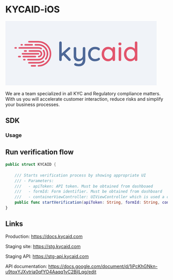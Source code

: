 # KYCAID-iOS

![GitHub Logo](/logo/logo.png)

We are a team specialized in all KYC and Regulatory compliance matters. With us you will accelerate customer interaction, reduce risks and simplify your business processes.

## SDK

### Usage

## Run verification flow

```swift
public struct KYCAID {

    /// Starts verification process by showing appropriate UI
    /// - Parameters:
    ///   - apiToken: API token. Must be obtained from dashboaed
    ///   - formId: Form identifier. Must be obtained from dashboard
    ///   - containerViewController: UIViewController which is used a contanier. KYCAID shows its UI modally using default presentation properties
    public func startVerification(apiToken: String, formId: String, containerViewController: UIViewController)
}
```

## Links

Production:
https://docs.kycaid.com

Staging site: 
https://stg.kycaid.com

Staging API:
https://stg-api.kycaid.com

API documentation:
https://docs.google.com/document/d/1iPcKhGNkn-u9toxYJXvtria0qfYO4Aaqq1vC2BjlLqg/edit
